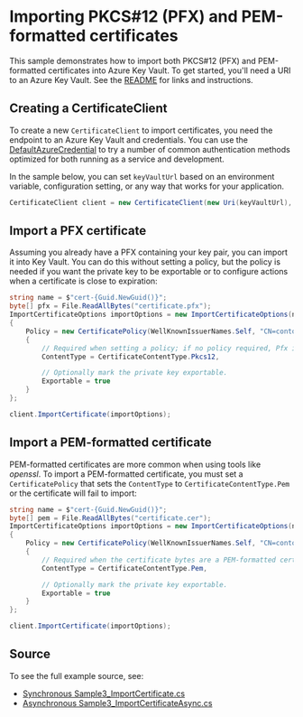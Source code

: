 # Importing PKCS#12 (PFX) and PEM-formatted certificates

This sample demonstrates how to import both PKCS#12 (PFX) and PEM-formatted certificates into Azure Key Vault.
To get started, you'll need a URI to an Azure Key Vault. See the [README](https://github.com/Azure/azure-sdk-for-net/blob/main/sdk/keyvault/Azure.Security.KeyVault.Certificates/README.md) for links and instructions.

## Creating a CertificateClient

To create a new `CertificateClient` to import certificates, you need the endpoint to an Azure Key Vault and credentials.
You can use the [DefaultAzureCredential][DefaultAzureCredential] to try a number of common authentication methods optimized for both running as a service and development.

In the sample below, you can set `keyVaultUrl` based on an environment variable, configuration setting, or any way that works for your application.

```C# Snippet:CertificatesSample3CertificateClient
CertificateClient client = new CertificateClient(new Uri(keyVaultUrl), new DefaultAzureCredential());
```

## Import a PFX certificate

Assuming you already have a PFX containing your key pair, you can import it into Key Vault.
You can do this without setting a policy, but the policy is needed if you want the private key to be exportable
or to configure actions when a certificate is close to expiration:

```C# Snippet:CertificatesSample3ImportPfxCertificate
string name = $"cert-{Guid.NewGuid()}";
byte[] pfx = File.ReadAllBytes("certificate.pfx");
ImportCertificateOptions importOptions = new ImportCertificateOptions(name, pfx)
{
    Policy = new CertificatePolicy(WellKnownIssuerNames.Self, "CN=contoso.com")
    {
        // Required when setting a policy; if no policy required, Pfx is assumed.
        ContentType = CertificateContentType.Pkcs12,

        // Optionally mark the private key exportable.
        Exportable = true
    }
};

client.ImportCertificate(importOptions);
```

## Import a PEM-formatted certificate

PEM-formatted certificates are more common when using tools like _openssl_. To import a PEM-formatted certificate,
you must set a `CertificatePolicy` that sets the `ContentType` to `CertificateContentType.Pem` or the certificate
will fail to import:

```C# Snippet:CertificatesSample3ImportPemCertificate
string name = $"cert-{Guid.NewGuid()}";
byte[] pem = File.ReadAllBytes("certificate.cer");
ImportCertificateOptions importOptions = new ImportCertificateOptions(name, pem)
{
    Policy = new CertificatePolicy(WellKnownIssuerNames.Self, "CN=contoso.com")
    {
        // Required when the certificate bytes are a PEM-formatted certificate.
        ContentType = CertificateContentType.Pem,

        // Optionally mark the private key exportable.
        Exportable = true
    }
};

client.ImportCertificate(importOptions);
```

## Source

To see the full example source, see:

* [Synchronous Sample3_ImportCertificate.cs](https://github.com/Azure/azure-sdk-for-net/blob/main/sdk/keyvault/Azure.Security.KeyVault.Certificates/tests/samples/Sample3_ImportCertificate.cs)
* [Asynchronous Sample3_ImportCertificateAsync.cs](https://github.com/Azure/azure-sdk-for-net/blob/main/sdk/keyvault/Azure.Security.KeyVault.Certificates/tests/samples/Sample3_ImportCertificateAsync.cs)

[DefaultAzureCredential]: https://github.com/Azure/azure-sdk-for-net/blob/main/sdk/identity/Azure.Identity/README.md
